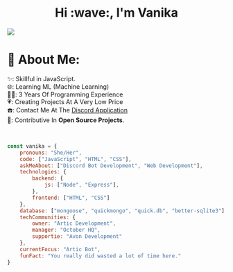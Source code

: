 <h1 align="center">Hi :wave:, I'm Vanika</h1>
<img src="https://media.discordapp.net/attachments/978504859642908743/1132682794091421767/github_banner.jpg?width=1440&height=342" class="center">
<br>



# 💫 About Me:
<p>✨: Skillful in JavaScript.<br>🌐: Learning ML (Machine Learning)<br>👨‍💻: 3 Years Of Programming Experience<br>💗: Creating Projects At A Very Low Price<br>☎️: Contact Me At The <a href = "https://discord.com/users/991312753279127652">Discord Application</a><br>👀: Contributive In <b>Open Source Projects</b>.</b></p><br>




```javascript
const vanika = {
    pronouns: "She/Her",
    code: ["JavaScript", "HTML", "CSS"],
    askMeAbout: ["Discord Bot Development", "Web Development"],
    technologies: {
        backend: {
            js: ["Node", "Express"],
        },
        frontend: ["HTML", "CSS"]
    },
    database: ["mongoose", "quickmongo", "quick.db", "better-sqlite3"],
    techCommunities: {
        owner: "Artic Development",
        manager: "October HQ",
        supportie: "Avon Development"
    },
    currentFocus: "Artic Bot",
    funFact: "You really did wasted a lot of time here."
}
```

